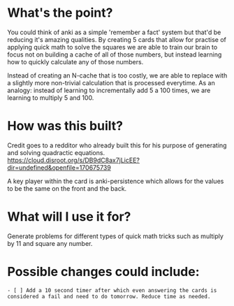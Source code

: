 # What's the point?

You could think of anki as a simple 'remember a fact' system but that'd be reducing it's amazing qualities. By creating 5 cards that allow for practise of applying quick math to solve the squares we are able to train our brain to focus not on building a cache of all of those numbers, but instead learning how to quickly calculate any of those numbers.

Instead of creating an N-cache that is too costly, we are able to replace with a slightly more non-trivial calculation that is processed everytime. As an analogy: instead of learning to incrementally add 5 a 100 times, we are learning to multiply 5 and 100.


# How was this built?

Credit goes to a redditor who already built this for his purpose of generating and solving quadractic equations. 
https://cloud.disroot.org/s/DB9dC8ax7jLicEE?dir=undefined&openfile=170675739

A key player within the card is anki-persistence which allows for the values to be the same on the front and the back. 


# What will I use it for?

Generate problems for different types of quick math tricks such as multiply by 11 and square any number. 


# Possible changes could include:
	- [ ] Add a 10 second timer after which even answering the cards is considered a fail and need to do tomorrow. Reduce time as needed.
